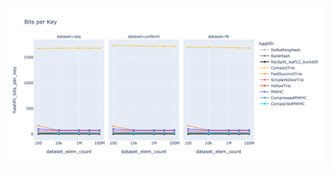 ![bits per key](https://github.com/DominikHorn/exotic-hashing/raw/fcd65cbb677fc701a560cd2e4dff7af2dba4fab8/results/bits_per_key.png)
